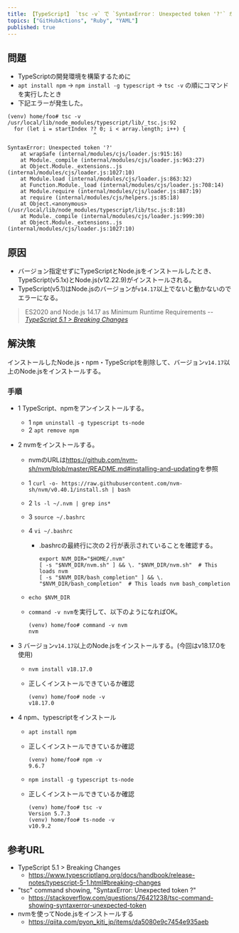 ```yaml
---
title: 【TypeScript】 `tsc -v` で `SyntaxError： Unexpected token '?'` が発生する。
topics: ["GitHubActions", "Ruby", "YAML"]
published: true
---
```



## 問題

- TypeScriptの開発環境を構築するために
- `apt install npm` -> `npm install -g typescript` -> `tsc -v` の順にコマンドを実行したとき
- 下記エラーが発生した。

```shell
(venv) home/foo# tsc -v
/usr/local/lib/node_modules/typescript/lib/_tsc.js:92
  for (let i = startIndex ?? 0; i < array.length; i++) {
                           ^

SyntaxError: Unexpected token '?'
    at wrapSafe (internal/modules/cjs/loader.js:915:16)
    at Module._compile (internal/modules/cjs/loader.js:963:27)
    at Object.Module._extensions..js (internal/modules/cjs/loader.js:1027:10)
    at Module.load (internal/modules/cjs/loader.js:863:32)
    at Function.Module._load (internal/modules/cjs/loader.js:708:14)
    at Module.require (internal/modules/cjs/loader.js:887:19)
    at require (internal/modules/cjs/helpers.js:85:18)
    at Object.<anonymous> (/usr/local/lib/node_modules/typescript/lib/tsc.js:8:18)
    at Module._compile (internal/modules/cjs/loader.js:999:30)
    at Object.Module._extensions..js (internal/modules/cjs/loader.js:1027:10)
```

## 原因

- バージョン指定せずにTypeScriptとNode.jsをインストールしたとき、TypeScript(v5.1x)とNode.js(v12.22.9)がインストールされる。
- TypeScript(v5.1)はNode.jsのバージョンが`v14.17`以上でないと動かないのでエラーになる。

> ES2020 and Node.js 14.17 as Minimum Runtime Requirements
> -- <cite>[TypeScript 5.1 > Breaking Changes](https://example.com)</cite>

## 解決策

インストールしたNode.js・npm・TypeScriptを削除して、バージョン`v14.17`以上のNode.jsをインストールする。

### 手順

- 1 TypeScript、npmをアンインストールする。
  - 1 `npm uninstall -g typescript ts-node`
  - 2 `apt remove npm`
- 2 nvmをインストールする。
  - nvmのURLは<https://github.com/nvm-sh/nvm/blob/master/README.md#installing-and-updating>を参照
  - 1 `curl -o- https://raw.githubusercontent.com/nvm-sh/nvm/v0.40.1/install.sh | bash`
  - 2 `ls -l ~/.nvm | grep ins*`
  - 3 `source ~/.bashrc`
  - 4 `vi ~/.bashrc`
    - .bashrcの最終行に次の２行が表示されていることを確認する。

        ```shell
        export NVM_DIR="$HOME/.nvm"
        [ -s "$NVM_DIR/nvm.sh" ] && \. "$NVM_DIR/nvm.sh"  # This loads nvm
        [ -s "$NVM_DIR/bash_completion" ] && \. "$NVM_DIR/bash_completion"  # This loads nvm bash_completion
        ```

  - `echo $NVM_DIR`
  - `command -v nvm`を実行して、以下のようになればOK。

    ```shell
    (venv) home/foo# command -v nvm
    nvm
    ```

- 3 バージョン`v14.17`以上のNode.jsをインストールする。(今回はv18.17.0を使用)
  - `nvm install v18.17.0`
  - 正しくインストールできているか確認

    ```shell
    (venv) home/foo# node -v
    v18.17.0
    ```

- 4 npm、typescriptをインストール
  - `apt install npm`
  - 正しくインストールできているか確認

    ```shell
    (venv) home/foo# npm -v
    9.6.7
    ```

  - `npm install -g typescript ts-node`
  - 正しくインストールできているか確認

    ```shell
    (venv) home/foo# tsc -v
    Version 5.7.3
    (venv) home/foo# ts-node -v
    v10.9.2
    ```

## 参考URL

- TypeScript 5.1 > Breaking Changes
  - <https://www.typescriptlang.org/docs/handbook/release-notes/typescript-5-1.html#breaking-changes>
- "tsc" command showing, "SyntaxError: Unexpected token ?"
  - <https://stackoverflow.com/questions/76421238/tsc-command-showing-syntaxerror-unexpected-token>
- nvmを使ってNode.jsをインストールする
  - <https://qiita.com/pyon_kiti_jp/items/da5080e9c7454e935aeb>
